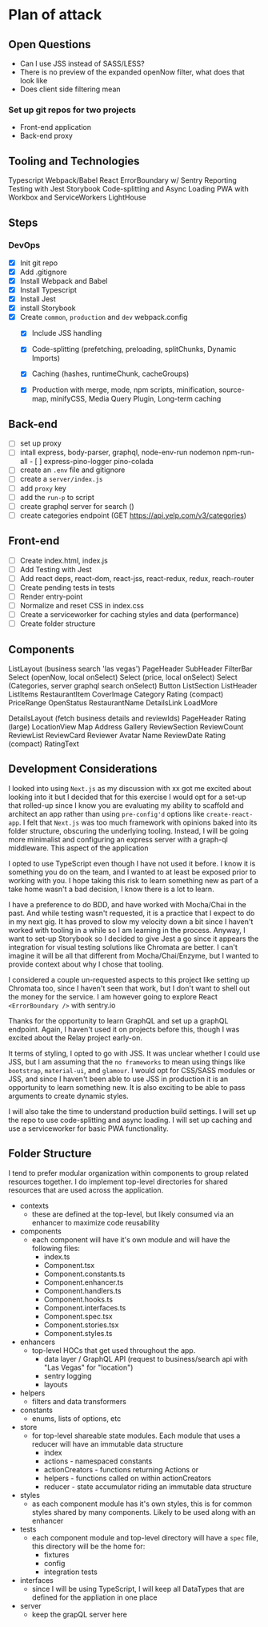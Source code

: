 # Plan of attack

## Open Questions
 - Can I use JSS instead of SASS/LESS?
 - There is no preview of the expanded openNow filter, what does that look like
 - Does client side filtering mean

 ### Set up git repos for two projects
- Front-end application
- Back-end proxy

## Tooling and Technologies
Typescript
Webpack/Babel
React ErrorBoundary w/ Sentry Reporting
Testing with Jest
Storybook
Code-splitting and Async Loading
PWA with Workbox and ServiceWorkers
LightHouse

## Steps

### DevOps
- [x] Init git repo
- [x] Add .gitignore
- [x] Install Webpack and Babel
- [x] Install Typescript
- [x] Install Jest
- [x] install Storybook
- [x] Create `common`, `production` and `dev` webpack.config
  - [x] Include JSS handling
  - [x] Code-splitting (prefetching, preloading, splitChunks, Dynamic Imports)
  - [x] Caching (hashes, runtimeChunk, cacheGroups)
  - [x] Production with merge, mode, npm scripts, minification, source-map, minifyCSS, Media Query Plugin, Long-term caching


## Back-end
- [ ] set up proxy
- [ ] intall express, body-parser, graphql, node-env-run nodemon npm-run-all - [ ] express-pino-logger pino-colada
- [ ] create an `.env` file and gitignore
- [ ] create a `server/index.js`
- [ ] add `proxy` key
- [ ] add the `run-p` to script
- [ ] create graphql server for search ()
- [ ] create categories endpoint (GET https://api.yelp.com/v3/categories)

## Front-end
- [ ] Create index.html, index.js
- [ ] Add Testing with Jest
- [ ] Add react deps, react-dom, react-jss, react-redux, redux, reach-router
- [ ] Create pending tests in tests
- [ ] Render entry-point
- [ ] Normalize and reset CSS in index.css
- [ ] Create a serviceworker for caching styles and data (performance)
- [ ] Create folder structure

## Components

ListLayout (business search 'las vegas')
  PageHeader
  SubHeader
  FilterBar
    Select (openNow, local onSelect)
    Select (price, local onSelect)
    Select (Categories, server graphql search onSelect)
    Button
  ListSection
    ListHeader
    ListItems
      RestaurantItem
        CoverImage
        Category
        Rating (compact)
        PriceRange
        OpenStatus
        RestaurantName
        DetailsLink
    LoadMore

DetailsLayout (fetch business details and reviewIds)
  PageHeader
  Rating (large)
  LocationView
    Map
    Address
  Gallery
  ReviewSection
    ReviewCount
    ReviewList
      ReviewCard
        Reviewer
          Avatar
          Name
        ReviewDate
        Rating (compact)
        RatingText

## Development Considerations

I looked into using `Next.js` as my discussion with xx got me excited about looking into it but I decided that for this exercise I would opt for a set-up that rolled-up since I know you are evaluating my ability to scaffold and architect an app rather than using `pre-config'd` options like `create-react-app`.  I felt that `Next.js` was too much framework with opinions baked into its folder structure, obscuring the underlying tooling. Instead, I will be going more minimalist and configuring an express server with a graph-ql middleware.  This aspect of the application 

I opted to use TypeScript even though I have not used it before.  I know it is something you do on the team, and I wanted to at least be exposed prior to working with you.  I hope taking this risk to learn something new as part of a take home wasn't a bad decision, I know there is a lot to learn.

I have a preference to do BDD, and have worked with Mocha/Chai in the past.  And while testing wasn't requested, it is a practice that I expect to do in my next gig.  It has proved to slow my velocity down a bit since I haven't worked with tooling in a while so I am learning in the process. Anyway, I want to set-up Storybook so I decided to give Jest a go since it appears the integration for visual testing solutions like Chromata are better.  I can't imagine it will be all that different from Mocha/Chai/Enzyme, but I wanted to provide context about why I chose that tooling.

I considered a couple un-requested aspects to this project like setting up Chromata too, since I haven't seen that work, but I don't want to shell out the money for the service.  I am however going to explore React `<ErrorBoundary />` with sentry.io

Thanks for the opportunity to learn GraphQL and set up a graphQL endpoint.  Again, I haven't used it on projects before this, though I was excited about the Relay project early-on.

It terms of styling, I opted to go with JSS.  It was unclear whether I could use JSS, but I am assuming that the `no frameworks` to mean using things like `bootstrap`, `material-ui`, and `glamour`.  I would opt for CSS/SASS modules or JSS, and since I haven't been able to use JSS in production it is an opportunity to learn something new. It is also exciting to be able to pass arguments to create dynamic styles.

I will also take the time to understand production build settings.  I will set up the repo to use code-splitting and async loading.  I will set up caching and use a serviceworker for basic PWA functionality.

## Folder Structure

I tend to prefer modular organization within components to group related resources together.  I do implement top-level directories for shared resources that are used across the application.

 - contexts
    - these are defined at the top-level, but likely consumed via an enhancer to maximize code reusability
 - components
    - each component will have it's own module and will have the following files:
        - index.ts
        - Component.tsx
        - Component.constants.ts
        - Component.enhancer.ts
        - Component.handlers.ts
        - Component.hooks.ts
        - Component.interfaces.ts
        - Component.spec.tsx
        - Component.stories.tsx
        - Component.styles.ts
 - enhancers
    - top-level HOCs that get used throughout the app.
        - data layer / GraphQL API (request to business/search api with "Las Vegas" for "location")
        - sentry logging
        - layouts
 - helpers
    - filters and data transformers
 - constants
    - enums, lists of options, etc
 - store
    - for top-level shareable state modules.  Each module that uses a reducer will have an immutable data structure
        - index
        - actions - namespaced constants
        - actionCreators - functions returning Actions or 
        - helpers - functions called on within actionCreators
        - reducer - state accumulator riding an immutable data structure
 - styles
    - as each component module has it's own styles, this is for common styles shared by many components.  Likely to be used along with an enhancer
 - tests
    - each component module and top-level directory will have a `spec` file, this directory will be the home for:
        - fixtures
        - config
        - integration tests
  - interfaces
    - since I will be using TypeScript, I will keep all DataTypes that are defined for the appliation in one place
  - server
    - keep the grapQL server here